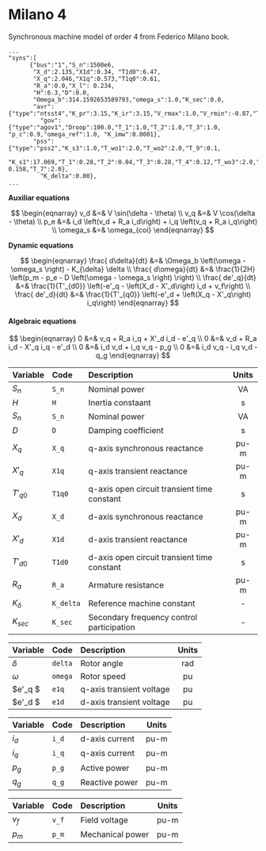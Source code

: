 # Milano 4

Synchronous machine model of order 4 from Federico Milano book.


```{code} 
...
"syns":[
      {"bus":"1","S_n":1500e6,
       "X_d":2.135,"X1d":0.34, "T1d0":6.47,    
       "X_q":2.046,"X1q":0.573,"T1q0":0.61,  
       "R_a":0.0,"X_l": 0.234, 
       "H":6.3,"D":0.0,
       "Omega_b":314.1592653589793,"omega_s":1.0,"K_sec":0.0,
       "avr":{"type":"ntsst4","K_pr":3.15,"K_ir":3.15,"V_rmax":1.0,"V_rmin":-0.87,"T_a":0.02,"K_pm":1.0,"K_im":0.0,"K_p":6.5,"v_ref":1.0}, 
         "gov":{"type":"agov1","Droop":100.0,"T_1":1.0,"T_2":1.0,"T_3":1.0, "p_c":0.9,"omega_ref":1.0, "K_imw":0.0001},
       "pss":{"type":"pss2","K_s3":1.0,"T_wo1":2.0,"T_wo2":2.0,"T_9":0.1,
              "K_s1":17.069,"T_1":0.28,"T_2":0.04,"T_3":0.28,"T_4":0.12,"T_wo3":2.0,"K_s2": 0.158,"T_7":2.0}, 
         "K_delta":0.00}, 
...
```

 **Auxiliar equations**

$$
\begin{eqnarray}
    v_d &=& V \sin(\delta - \theta) \\
    v_q &=& V \cos(\delta - \theta) \\
    p_e &=& i_d \left(v_d + R_a i_d\right) + i_q \left(v_q + R_a i_q\right)  \\   
    \omega_s &=& \omega_{coi}
\end{eqnarray} 
$$

**Dynamic equations**

$$
\begin{eqnarray}
    \frac{ d\delta}{dt} &=& \Omega_b \left(\omega - \omega_s \right) - K_{\delta} \delta  \\
    \frac{ d\omega}{dt} &=& \frac{1}{2H} \left(p_m - p_e - D  \left(\omega - \omega_s \right) \right)  \\
    \frac{ de'_q}{dt} &=& \frac{1}{T'_{d0}} \left(-e'_q - \left(X_d - X'_d\right) i_d + v_f\right)  \\
    \frac{ de'_d}{dt} &=& \frac{1}{T'_{q0}} \left(-e'_d + \left(X_q - X'_q\right) i_q\right)
\end{eqnarray} 
$$


#### Algebraic equations
    

$$
\begin{eqnarray}
        0  &=& v_q + R_a i_q + X'_d i_d - e'_q \\
        0  &=& v_d + R_a i_d - X'_q i_q - e'_d \\
        0  &=& i_d v_d + i_q v_q - p_g  \\
        0  &=& i_d v_q - i_q v_d - q_g 
\end{eqnarray} 
$$

| Variable    | Code        | Description                                  |  Units  |
| :---------- | :---------- | :------------------------------------------- |:-------:|  
| $S_n$       | ``S_n``     | Nominal power                                | VA      |
| $H$         | ``H``       | Inertia constaant                            | s       |
| $S_n$       | ``S_n``     | Nominal power                                | VA      |
| $D$         | ``D``       | Damping coefficient                          | s       |
| $X_q$       | ``X_q``     | q-axis synchronous reactance                 | pu-m    |
| $X'_q$      | ``X1q``     | q-axis transient reactance                   | pu-m    |
| $T'_{q0}$   | ``T1q0``    | q-axis open circuit transient time constant  | s       |
| $X_d$       | ``X_d``     | d-axis synchronous reactance                 | pu-m    | 
| $X'_d$      | ``X1d``     | d-axis transient reactance                   | pu-m    |
| $T'_{d0}$   | ``T1d0``    | d-axis open circuit transient time constant  | s       |   
| $R_a$       | ``R_a``     | Armature resistance                          | pu-m    |    
| $K_{\delta}$| ``K_delta`` | Reference machine constant                   | -       | 
| $K_{sec}$   | ``K_sec``   | Secondary frequency control participation    | -       | 


| Variable    | Code        | Description                                  |  Units  |
| :---------- | :---------- | :------------------------------------------- |:-------:|        
| $\delta$    | ``delta``   | Rotor angle                                  | rad     |
| $\omega$    | ``omega``   | Rotor speed                                  | pu      |
| $e'_q  $    | ``e1q``     | q-axis transient voltage                     | pu      |
| $e'_d  $    | ``e1d``     | d-axis transient voltage                     | pu      |



| Variable    | Code        | Description                                  |  Units  |
| :---------- | :---------- | :------------------------------------------- |:-------:|  
| $i_d$       | ``i_d``     | d-axis current                               | pu-m    |
| $i_q$       | ``i_q``     | q-axis current                               | pu-m    |
| $p_g$       | ``p_g``     | Active power                                 | pu-m    |
| $q_g$       | ``q_g``     | Reactive power                               | pu-m    |
   

| Variable    | Code        | Description                                  |  Units  |
| :---------- | :---------- | :------------------------------------------- |:-------:| 
| $v_f$       |``v_f``      | Field voltage                                | pu-m    |
| $p_m$       |``p_m``      | Mechanical power                             | pu-m    |
        